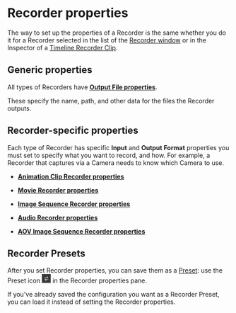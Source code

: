# Recorder properties

The way to set up the properties of a Recorder is the same whether you do it for a Recorder selected in the list of the [Recorder window](RecordingRecorderWindow.md) or in the Inspector of a [Timeline Recorder Clip](RecordingTimelineTrack.md).

## Generic properties

All types of Recorders have [**Output File properties**](OutputFileProperties.md).

These specify the name, path, and other data for the files the Recorder outputs.

## Recorder-specific properties

Each type of Recorder has specific **Input** and **Output Format** properties you must set to specify what you want to record, and how. For example, a Recorder that captures via a Camera needs to know which Camera to use.

- [**Animation Clip Recorder properties**](RecorderAnimation.md)

- [**Movie Recorder properties**](RecorderMovie.md)

- [**Image Sequence Recorder properties**](RecorderImage.md)

- [**Audio Recorder properties**](RecorderAudio.md)

- [**AOV Image Sequence Recorder properties**](RecorderAOV.md)

## Recorder Presets

After you set Recorder properties, you can save them as a [Preset](https://docs.unity3d.com/Manual/Presets.html): use the Preset icon ![](Images/IconPreset.png) in the Recorder properties pane.

If you've already saved the configuration you want as a Recorder Preset, you can load it instead of setting the Recorder properties.
